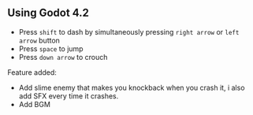 ## Using Godot 4.2
- Press `shift` to dash by simultaneously pressing `right arrow` or `left arrow` button
- Press `space` to jump
- Press `down arrow` to crouch

Feature added:
- Add slime enemy that makes you knockback when you crash it, i also add SFX every time it crashes.
- Add BGM
